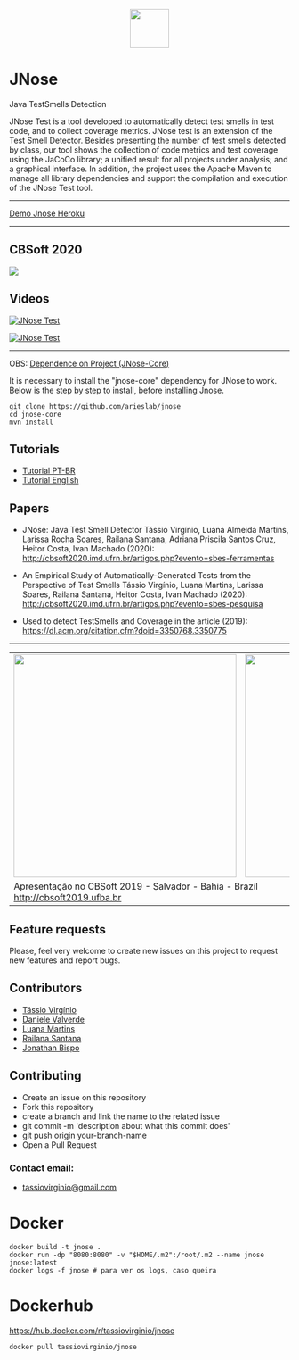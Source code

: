 <p align="center"><img src="https://github.com/tassiovirginio/jnose/blob/master/src/main/webapp/logo.png?raw=true" width="70"></p>

# JNose
Java TestSmells Detection

JNose Test is a tool developed to automatically detect test smells in test code, and to collect coverage metrics. JNose test is an extension of the Test Smell Detector. Besides presenting the number of test smells detected by class, our tool shows the collection of code metrics and test coverage using the JaCoCo library; a unified result for all projects under analysis; and a graphical interface. In addition, the project uses the Apache Maven to manage all library dependencies and support the compilation and execution of the JNose Test tool.

___

<a target="_blank" href="http://jnose.herokuapp.com/">
  Demo Jnose Heroku
</a>

---

## CBSoft 2020
<img src="https://github.com/tassiovirginio/jnose/blob/master/docs/premio.jpeg?raw=true">

## Videos
[![JNose Test](https://img.youtube.com/vi/6qrglBetOSc/0.jpg)](https://www.youtube.com/watch?v=6qrglBetOSc)

[![JNose Test](https://img.youtube.com/vi/BfYtwqQeqHc/0.jpg)](https://www.youtube.com/watch?v=BfYtwqQeqHc)


___
OBS: 
<a target="_blank" href="https://github.com/arieslab/jnose">
  Dependence on Project (JNose-Core)
</a>

It is necessary to install the "jnose-core" dependency for JNose to work. Below is the step by step to install, before installing Jnose.

```shell
git clone https://github.com/arieslab/jnose
cd jnose-core
mvn install
```


## Tutorials
 - <a href="TUTORIAL_pt-br.md">Tutorial PT-BR</a>
 - <a href="TUTORIAL_eng.md">Tutorial English</a>

## Papers

- JNose: Java Test Smell Detector
Tássio Virgínio, Luana Almeida Martins, Larissa Rocha Soares, Railana Santana, Adriana Priscila Santos Cruz, Heitor Costa, Ivan Machado (2020): http://cbsoft2020.imd.ufrn.br/artigos.php?evento=sbes-ferramentas

- An Empirical Study of Automatically-Generated Tests from the Perspective of Test Smells
Tássio Virgínio, Luana Martins, Larissa Soares, Railana Santana, Heitor Costa, Ivan Machado (2020): http://cbsoft2020.imd.ufrn.br/artigos.php?evento=sbes-pesquisa

 - Used to detect TestSmells and Coverage in the article (2019):
https://dl.acm.org/citation.cfm?doid=3350768.3350775

___

<table>
<tr>
<td>
<img src="http://cbsoft2019.ufba.br/assets/images/logo.png" width="400">
</td>
<td>
<img src="https://github.com/tassiovirginio/jnose/blob/master/src/main/webapp/cbsoft.jpeg?raw=true" width="400">
</td>
</tr>
<tr>
<td colspan="2">
Apresentação no CBSoft 2019 - Salvador - Bahia - Brazil<br>
  <a href="http://cbsoft2019.ufba.br">http://cbsoft2019.ufba.br</a>
</td>
</tr>
</table>


## Feature requests

Please, feel very welcome to create new issues on this project to request new features and report bugs. 

## Contributors
 - <a target="_blank" href="https://github.com/tassiovirginio">Tássio Virgínio</a>
 - <a target="_blank" href="https://github.com/danielevalverde">Daniele Valverde</a>
 - <a target="_blank" href="https://github.com/luana-martins">Luana Martins</a>
 - <a target="_blank" href="https://github.com/Railana">Railana Santana</a>
 - <a target="_blank" href="https://github.com/jonathanbisp">Jonathan Bispo</a>
 
## Contributing

- Create an issue on this repository
- Fork this repository
- create a branch and link the name to the related issue
- git commit -m 'description about what this commit does'
- git push origin your-branch-name
- Open a Pull Request

### Contact email:
- tassiovirginio@gmail.com

# Docker

```shell
docker build -t jnose .
docker run -dp "8080:8080" -v "$HOME/.m2":/root/.m2 --name jnose jnose:latest
docker logs -f jnose # para ver os logs, caso queira
```
# Dockerhub

https://hub.docker.com/r/tassiovirginio/jnose

```shell
docker pull tassiovirginio/jnose
```

